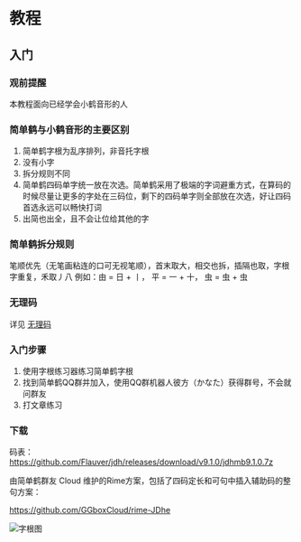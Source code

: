 # 教程

## 入门
### 观前提醒
本教程面向已经学会小鹤音形的人
### 简单鹤与小鹤音形的主要区别
1. 简单鹤字根为乱序排列，非音托字根
2. 没有小字
3. 拆分规则不同
4. 简单鹤四码单字统一放在次选。简单鹤采用了极端的字词避重方式，在算码的时候尽量让更多的字处在三码位，剩下的四码单字则全部放在次选，好让四码首选永远可以畅快打词
5. 出简也出全，且不会让位给其他的字

### 简单鹤拆分规则
笔顺优先（无笔画粘连的口可无视笔顺），首末取大，相交也拆，插隔也取，字根字重复，禾取丿八
例如：由 = 日 + 丨， 平 = 一 + 十， 虫 = 虫 + 虫

### 无理码
详见 [无理码](/irregular.md)

### 入门步骤
1. 使用字根练习器练习简单鹤字根
2. 找到简单鹤QQ群并加入，使用QQ群机器人彼方（かなた）获得群号，不会就问群友
3. 打文章练习

### 下载
码表：https://github.com/Flauver/jdh/releases/download/v9.1.0/jdhmb9.1.0.7z

由简单鹤群友 Cloud 维护的Rime方案，包括了四码定长和可句中插入辅助码的整句方案：

https://github.com/GGboxCloud/rime-JDhe

![字根图](/zgt.png)

